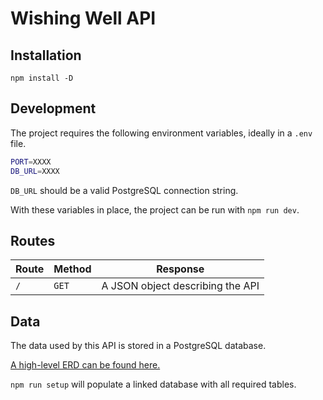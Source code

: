 # Wishing Well API

## Installation

`npm install -D`

## Development

The project requires the following environment variables, ideally in a `.env` file.

```bash
PORT=XXXX
DB_URL=XXXX
```

`DB_URL` should be a valid PostgreSQL connection string.

With these variables in place, the project can be run with `npm run dev`.

## Routes

| Route | Method | Response |
| --- | --- | --- |
| `/` | `GET` | A JSON object describing the API |

## Data

The data used by this API is stored in a PostgreSQL database.

[A high-level ERD can be found here.](https://whimsical.com/wishing-well-erd-NmpPD3ZcMDYLTWv3FvBzt1)

`npm run setup` will populate a linked database with all required tables.